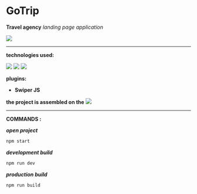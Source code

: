 # GoTrip
  
__Travel agency__
_landing page application_

[![](https://img.shields.io/badge/-View-3f3f3f?style=for-the-badge&logo=github)](https://rizvandev.github.io/GoTrip/dist/index.html)
___

__technologies used:__

![](https://img.shields.io/badge/-HTML-080908?style=for-the-badge&logo=html5) ![](https://img.shields.io/badge/-SCSS-080908?style=for-the-badge&logo=sass) ![](https://img.shields.io/badge/-javascript-080908?style=for-the-badge&logo=javascript) 

__plugins:__

* __Swiper JS__

__the project is assembled on the__ ![](https://img.shields.io/badge/-webpack-080908?style=for-the-badge&logo=webpack)

___

__COMMANDS :__  

___open project___
 ```sh
 npm start
  ```
___development build___
 ```sh
 npm run dev
  ```
___production build___
 ```sh
 npm run build
  ```
